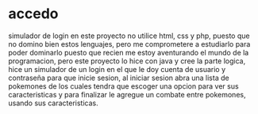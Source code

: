 # accedo
simulador de login
en este proyecto no utilice html, css y php, puesto que no domino bien estos lenguajes, pero me comprometere a estudiarlo para poder dominarlo puesto que recien me estoy aventurando el mundo de la programacion,  pero este proyecto lo hice con java y cree la parte logica, hice  un simulador de un login en el que le doy cuenta de usuario y contraseña para que inicie sesion, al iniciar sesion abra una lista de pokemones de los cuales tendra que escoger una opcion para ver sus caracteristicas y para finalizar le agregue un combate entre pokemones, usando sus caracteristicas.
